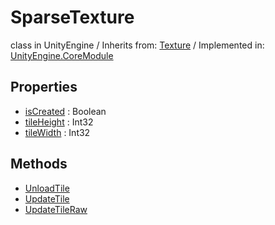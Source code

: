 # SparseTexture
class in UnityEngine
 / Inherits from: <a href="https://docs.unity3d.com/6000.1/Documentation/ScriptReference/Texture.html">Texture</a> / Implemented in: <a href="https://docs.unity3d.com/6000.1/Documentation/ScriptReference/UnityEngine.CoreModule.html">UnityEngine.CoreModule</a>

## Properties
- <a href="https://docs.unity3d.com/6000.1/Documentation/ScriptReference/SparseTexture-isCreated.html">isCreated</a> : Boolean
- <a href="https://docs.unity3d.com/6000.1/Documentation/ScriptReference/SparseTexture-tileHeight.html">tileHeight</a> : Int32
- <a href="https://docs.unity3d.com/6000.1/Documentation/ScriptReference/SparseTexture-tileWidth.html">tileWidth</a> : Int32

## Methods
- <a href="https://docs.unity3d.com/6000.1/Documentation/ScriptReference/SparseTexture.UnloadTile.html">UnloadTile</a>
- <a href="https://docs.unity3d.com/6000.1/Documentation/ScriptReference/SparseTexture.UpdateTile.html">UpdateTile</a>
- <a href="https://docs.unity3d.com/6000.1/Documentation/ScriptReference/SparseTexture.UpdateTileRaw.html">UpdateTileRaw</a>
